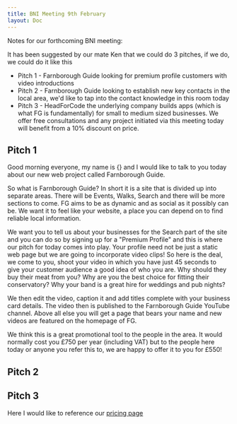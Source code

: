 ```yaml
---
title: BNI Meeting 9th February
layout: Doc
---
```


Notes for our forthcoming BNI meeting:

It has been suggested by our mate Ken that we could do 3 pitches, if we do, we could do it like this

* Pitch 1 - Farnborough Guide looking for premium profile customers with video introductions
* Pitch 2 - Farnborough Guide looking to establish new key contacts in the local area, we'd like to tap into the contact knowledge in this room today
* Pitch 3 - HeadForCode the underlying company builds apps (which is what FG is fundamentally) for small to medium sized businesses. We offer free consultations and any project initiated via this meeting today will benefit from a 10% discount on price.

## Pitch 1

Good morning everyone, my name is {} and I would like to talk to you today about our new web project called Farnborough Guide. 

So what is Farnborough Guide? In short it is a site that is divided up into separate areas. There will be Events, Walks, Search and there will be more sections to come. FG aims to be as dynamic and as social as it possibly can be. We want it to feel like your website, a place you can depend on to find reliable local information. 

We want you to tell us about your businesses for the Search part of the site and you can do so by signing up for a "Premium Profile" and this is where our pitch for today comes into play. Your profile need not be just a static web page but we are going to incorporate video clips! So here is the deal, we come to you, shoot your video in which you have just 45 seconds to give your customer audience a good idea of who you are. Why should they buy their meat from you? Why are you the best choice for fitting their conservatory? Why your band is a great hire for weddings and pub nights?

We then edit the video, caption it and add titles complete with your business card details. The video then is published to the Farnborough Guide YouTube channel. Above all else you will get a page that bears your name and new videos are featured on the homepage of FG.

We think this is a great promotional tool to the people in the area. It would normally cost you £750 per year (including VAT) but to the people here today or anyone you refer this to, we are happy to offer it to you for £550!

## Pitch 2

## Pitch 3

Here I would like to reference our [pricing page](/pricing)